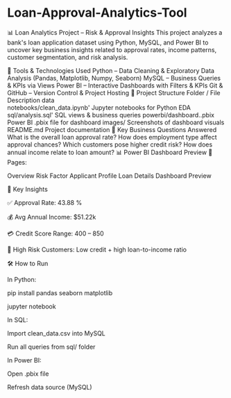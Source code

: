 # Loan-Approval-Analytics-Tool
📊 Loan Analytics Project – Risk & Approval Insights
This project analyzes a bank's loan application dataset using Python, MySQL, and Power BI to uncover key business insights related to approval rates, income patterns, customer segmentation, and risk analysis.

🚀 Tools & Technologies Used
Python – Data Cleaning & Exploratory Data Analysis (Pandas, Matplotlib, Numpy, Seaborn)
MySQL – Business Queries & KPIs via Views
Power BI – Interactive Dashboards with Filters & KPIs
Git & GitHub – Version Control & Project Hosting
📁 Project Structure
Folder / File	Description
data	
notebooks/clean_data.ipynb'	Jupyter notebooks for Python EDA
sql/analysis.sql'	SQL views & business queries
powerbi/dashboard..pbix	Power BI .pbix file for dashboard
images/	Screenshots of dashboard visuals
README.md	Project documentation
📌 Key Business Questions Answered
What is the overall loan approval rate?
How does employment type affect approval chances?
Which customers pose higher credit risk?
How does annual income relate to loan amount?
📊 Power BI Dashboard Preview
📍 Pages:

Overview
Risk Factor
Applicant Profile
Loan Details
Dashboard Preview

🧠 Key Insights

✅ Approval Rate: 43.88 %

💰 Avg Annual Income: $51.22k

💳 Credit Score Range: 400 – 850

🚩 High Risk Customers: Low credit + high loan-to-income ratio

🛠️ How to Run

In Python:

pip install pandas seaborn matplotlib

jupyter notebook

In SQL:

Import clean_data.csv into MySQL

Run all queries from sql/ folder

In Power BI:

Open .pbix file

Refresh data source (MySQL)
